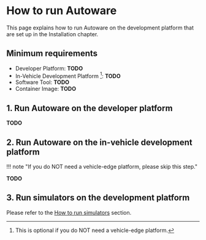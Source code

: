# How to run Autoware

This page explains how to run Autoware on the development platform that are set up in the Installation chapter.

## Minimum requirements

- Developer Platform: **TODO**
- In-Vehicle Development Platform [^1]: **TODO**
- Software Tool: **TODO**
- Container Image: **TODO**

[^1]: This is optional if you do NOT need a vehicle-edge platform.

## 1. Run Autoware on the developer platform

**TODO**

## 2. Run Autoware on the in-vehicle development platform

!!! note "If you do NOT need a vehicle-edge platform, please skip this step."

**TODO**

## 3. Run simulators on the development platform

Please refer to the [How to run simulators](../how-to-run-simulators/index.md) section.
